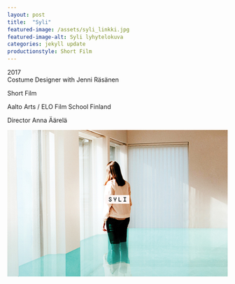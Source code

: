 ```yaml
---
layout: post
title:  "Syli"
featured-image: /assets/syli_linkki.jpg
featured-image-alt: Syli lyhytelokuva
categories: jekyll update
productionstyle: Short Film
---
```

  2017  
  Costume Designer with Jenni Räsänen  

Short Film

Aalto Arts / ELO Film School Finland

Director Anna Äärelä

![alt text](/assets/syli_linkki.jpg)